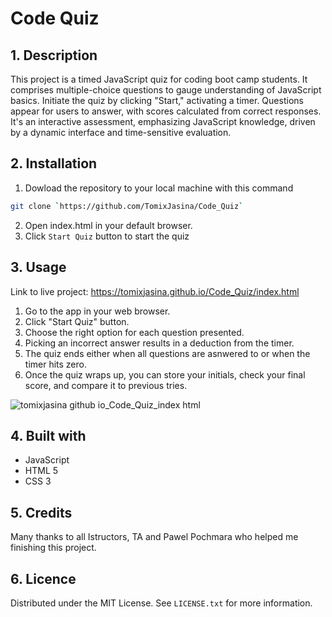 # Code Quiz

## 1. Description

This project is a timed JavaScript quiz for coding boot camp students. It comprises multiple-choice questions to gauge understanding of JavaScript basics. Initiate the quiz by clicking "Start," activating a timer. Questions appear for users to answer, with scores calculated from correct responses. It's an interactive assessment, emphasizing JavaScript knowledge, driven by a dynamic interface and time-sensitive evaluation.

## 2. Installation

1. Dowload the repository to your local machine with this command

```sh
git clone `https://github.com/TomixJasina/Code_Quiz`

```
   
2. Open index.html in your default browser.
3. Click `Start Quiz` button to start the quiz

## 3. Usage

Link to live project: https://tomixjasina.github.io/Code_Quiz/index.html
1. Go to the app in your web browser.
2. Click "Start Quiz" button.
3. Choose the right option for each question presented.
4. Picking an incorrect answer results in a deduction from the timer.
5. The quiz ends either when all questions are asnwered to or when the timer hits zero.
6. Once the quiz wraps up, you can store your initials, check your final score, and compare it to previous tries.

![tomixjasina github io_Code_Quiz_index html](https://github.com/TomixJasina/Code_Quiz/assets/148002314/f51fbac8-3a29-49e7-a707-be841b14d3a0)


## 4. Built with

 - JavaScript
 - HTML 5
 - CSS 3

## 5. Credits 

Many thanks to all Istructors, TA and Pawel Pochmara who helped me finishing this project.

## 6. Licence

Distributed under the MIT License. See ```LICENSE.txt``` for more information.
